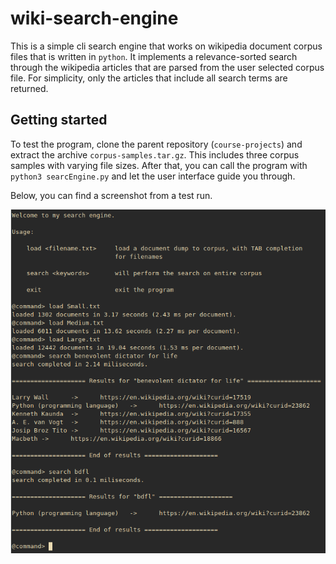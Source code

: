 # wiki-search-engine

This is a simple cli search engine that works on wikipedia document corpus 
files that is written in `python`. It implements a relevance-sorted search
through the wikipedia articles that are parsed from the user selected corpus file.
For simplicity, only the articles that include all search terms are returned.

## Getting started

To test the program, clone the parent repository (`course-projects`) and extract 
the archive `corpus-samples.tar.gz`. This includes three corpus samples with varying
file sizes. After that, you can call the program with `python3 searcEngine.py`
and let the user interface guide you through.

Below, you can find a screenshot from a test run.

![](exampleUsage.png)



